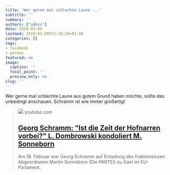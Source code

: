 ```yaml
---
title: 'Wer gerne mal schlechte Laune ...'
subtitle: ''
summary: ''
authors: ["admin"]
date: 2019-03-09
lastmod: 2019-03-09T23:48:59+01:00
categories: []
tags:
- facebook
- german
featured: no
image:
  caption: ''
  focal_point: ''
  preview_only: no
slug: ''
---
```

Wer gerne mal schlechte Laune aus gutem Grund haben möchte, sollte das unbedingt anschauen. Schramm ist wie immer großartig!
> [![](https://i.ytimg.com/vi/F22hZJLPBeQ/hqdefault.jpg)](https://www.youtube.com/watch?v=F22hZJLPBeQ)
> youtube.com
> ## [Georg Schramm: "Ist die Zeit der Hofnarren vorbei?" L. Dombrowski kondoliert M. Sonneborn](https://www.youtube.com/watch?v=F22hZJLPBeQ)
>
>Am 18. Februar war Georg Schramm auf Einladung des fraktionslosen Abgeordneten Martin Sonneborn (Die PARTEI) zu Gast im EU-Parlament.


